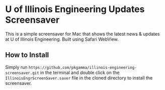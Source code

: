 # U of Illinois Engineering Updates Screensaver

This is a simple screensaver for Mac that shows the latest news & updates at U of Illinois Engineering. Built using Safari WebView.

## How to Install

Simply run `https://github.com/pkgamma/illinois-engineering-screensaver.git` in the terminal and double click on the `IllinoisEngrScreenSaver.saver` file in the cloned directory to install the screensaver.